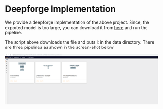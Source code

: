 # Deepforge Implementation
We provide a deepforge implementation of the above project. Since, the exported model is too large, you can download it from [here](https://www.dropbox.com/s/55qyfb1xn0qttf6/guest%2Bredshiftfinal_94d17a.webgmex?dl=0) and run the pipeline.

The script above downloads the file and puts it in the data directory. There are three pipelines as shown in the screen-shot below:

![pipelines](../images/deepforge-pipelines.png)